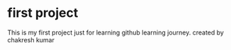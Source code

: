 # first project
This is my first project just for learning github  learning journey.
created by chakresh kumar
